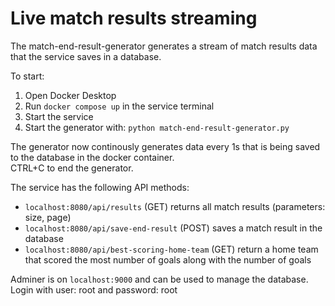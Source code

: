 # Live match results streaming
The match-end-result-generator generates a stream of match results data that the service saves in a database.

To start:
1. Open Docker Desktop
2. Run ```docker compose up``` in the service terminal
3. Start the service
4. Start the generator with: ```python match-end-result-generator.py```

The generator now continously generates data every 1s that is being saved to the database in the docker container.\
CTRL+C to end the generator.

The service has the following API methods:
- ```localhost:8080/api/results``` (GET) returns all match results (parameters: size, page)
- ```localhost:8080/api/save-end-result``` (POST) saves a match result in the database
- ```localhost:8080/api/best-scoring-home-team``` (GET) return a home team that scored the most number of goals along with the number of goals

Adminer is on ```localhost:9000``` and can be used to manage the database. Login with user: root and password: root
